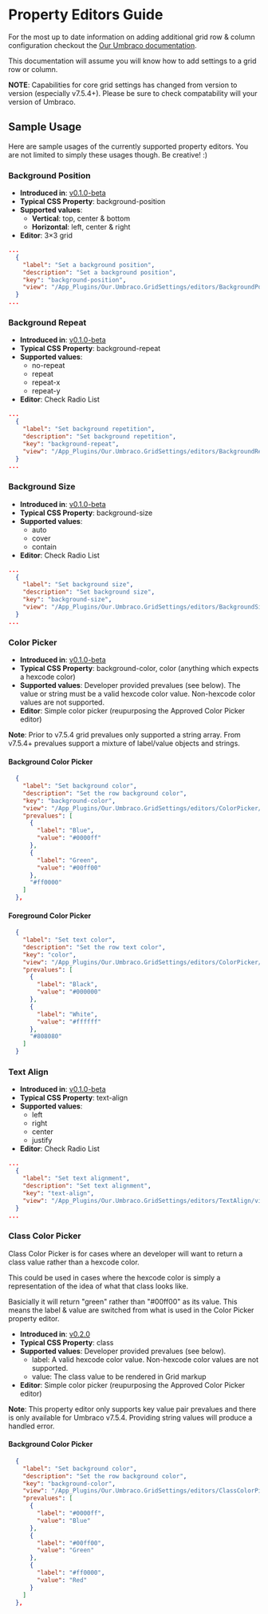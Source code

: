 # Property Editors Guide

For the most up to date information on adding additional grid row & column configuration checkout the [Our Umbraco documentation](https://our.umbraco.org/documentation/getting-started/backoffice/property-editors/built-in-property-editors/grid-layout/settings-and-styles).

This documentation will assume you will know how to add settings to a grid row or column.

**NOTE**: Capabilities for core grid settings has changed from version to version (especially v7.5.4+). Please be sure to check compatability will your version of Umbraco.

## Sample Usage

Here are sample usages of the currently supported property editors. You are not limited to simply these usages though. Be creative! :)

### Background Position

 - **Introduced in**: [v0.1.0-beta](https://github.com/jamiepollock/umbraco-grid-settings/releases/tag/v0.1.0-beta)
 - **Typical CSS Property**: background-position
 - **Supported values**:
   - **Vertical**: top, center & bottom
   - **Horizontal**: left, center & right
 - **Editor**: 3&times;3 grid

```json
...
  {
    "label": "Set a background position",
    "description": "Set a background position",
    "key": "background-position",
    "view": "/App_Plugins/Our.Umbraco.GridSettings/editors/BackgroundPosition/view.html"
  }
...
```

### Background Repeat

 - **Introduced in**: [v0.1.0-beta](https://github.com/jamiepollock/umbraco-grid-settings/releases/tag/v0.1.0-beta)
 - **Typical CSS Property**: background-repeat
 - **Supported values**:
   - no-repeat
   - repeat
   - repeat-x
   - repeat-y
 - **Editor**: Check Radio List

```json
...
  {
    "label": "Set background repetition",
    "description": "Set background repetition",
    "key": "background-repeat",
    "view": "/App_Plugins/Our.Umbraco.GridSettings/editors/BackgroundRepeat/view.html"
  }
...
```

### Background Size

 - **Introduced in**: [v0.1.0-beta](https://github.com/jamiepollock/umbraco-grid-settings/releases/tag/v0.1.0-beta)
 - **Typical CSS Property**: background-size
 - **Supported values**:
   - auto
   - cover
   - contain
 - **Editor**: Check Radio List

```json
...
  {
    "label": "Set background size",
    "description": "Set background size",
    "key": "background-size",
    "view": "/App_Plugins/Our.Umbraco.GridSettings/editors/BackgroundSize/view.html"
  }
...
```

### Color Picker

 - **Introduced in**: [v0.1.0-beta](https://github.com/jamiepollock/umbraco-grid-settings/releases/tag/v0.1.0-beta)
 - **Typical CSS Property**: background-color, color (anything which expects a hexcode color)
 - **Supported values**: Developer provided prevalues (see below). The value or string must be a valid hexcode color value. Non-hexcode color values are not supported.
 - **Editor**: Simple color picker (reupurposing the Approved Color Picker editor)

**Note**: Prior to v7.5.4 grid prevalues only supported a string array. From v7.5.4+ prevalues support a mixture of label/value objects and strings.

#### Background Color Picker

```json
  {
    "label": "Set background color",
    "description": "Set the row background color",
    "key": "background-color",
    "view": "/App_Plugins/Our.Umbraco.GridSettings/editors/ColorPicker/view.html",
    "prevalues": [
      {
        "label": "Blue",
        "value": "#0000ff"
      },
      {
        "label": "Green",
        "value": "#00ff00"
      },
      "#ff0000"
    ]
  },
```

#### Foreground Color Picker

```json
  {
    "label": "Set text color",
    "description": "Set the row text color",
    "key": "color",
    "view": "/App_Plugins/Our.Umbraco.GridSettings/editors/ColorPicker/view.html",
    "prevalues": [
      {
        "label": "Black",
        "value": "#000000"
      },
      {
        "label": "White",
        "value": "#ffffff"
      },
      "#808080"
    ]
  }
```

### Text Align

 - **Introduced in**: [v0.1.0-beta](https://github.com/jamiepollock/umbraco-grid-settings/releases/tag/v0.1.0-beta)
 - **Typical CSS Property**: text-align
 - **Supported values**:
   - left
   - right
   - center
   - justify
 - **Editor**: Check Radio List

```json
...
  {
    "label": "Set text alignment",
    "description": "Set text alignment",
    "key": "text-align",
    "view": "/App_Plugins/Our.Umbraco.GridSettings/editors/TextAlign/view.html"
  }
...
```

### Class Color Picker

Class Color Picker is for cases where an developer will want to return a class value rather than a hexcode color.

This could be used in cases where the hexcode color is simply a representation of the idea of what that class looks like.

Basicially it will return "green" rather than "#00ff00" as its value. This means the label & value are switched from what is used in the Color Picker property editor.

 - **Introduced in**: [v0.2.0](https://github.com/jamiepollock/umbraco-grid-settings/releases/tag/v0.2.0)
 - **Typical CSS Property**: class
 - **Supported values**: Developer provided prevalues (see below).
   - label: A valid hexcode color value. Non-hexcode color values are not supported.
   - value: The class value to be rendered in Grid markup
 - **Editor**: Simple color picker (reupurposing the Approved Color Picker editor)

**Note**: This property editor only supports key value pair prevalues and there is only available for Umbraco v7.5.4. Providing string values will produce a handled error.

#### Background Color Picker

```json
  {
    "label": "Set background color",
    "description": "Set the row background color",
    "key": "background-color",
    "view": "/App_Plugins/Our.Umbraco.GridSettings/editors/ClassColorPicker/view.html",
    "prevalues": [
      {
        "label": "#0000ff",
        "value": "Blue"
      },
      {
        "label": "#00ff00",
        "value": "Green"
      },
      {
        "label": "#ff0000",
        "value": "Red"
      }
    ]
  },
```